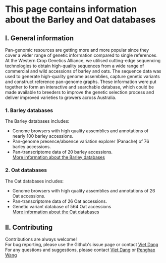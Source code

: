 # This page contains information about the Barley and Oat databases

## I. General information

Pan-genomic resources are getting more and more popular since they cover a wider range of genetic information compared to single references. At the Western Crop Genetics Alliance, we utilised cutting-edge sequencing technologies to obtain high-quality sequences from a wide range of commercial and wild accessions of barley and oats. The sequence data was used to generate high-quality genome assemblies, capture genetic variants and construct reference pan-genome graphs. These information were put together to form an interactive and searchable database, which could be made available to breeders to improve the genetic selection process and deliver improved varieties to growers across Australia.

### 1. Barley databases

The Barley databases includes:  
* Genome browsers with high quality assemblies and annotations of nearly 100 barley accessions.  
* Pan-genome presence/absence variation explorer (Panache) of 76 barley accessions.  
* Pan-transcriptome data of 20 barley accessions.  
[More information about the Barley databases](Barley.md)  

### 2. Oat databases

The Oat databases includes:  
* Genome browsers with high quality assemblies and annotations of 26 Oat accessions.  
* Pan-transcriptome data of 26 Oat accessions.  
* Genetic variant database of 564 Oat accessions  
[More information about the Oat databases](Oat.md)  

## II. Contributing

Contributions are always welcome!  
For bug reporting, please use the Github's issue page or contact [Viet Dang](mailto:viet.dang@murdoch.edu.au)  
For any questions and suggestions, please contact [Viet Dang](mailto:viet.dang@murdoch.edu.au) or [Penghao Wang](mailto:p.wang@murdoch.edu.au)  
